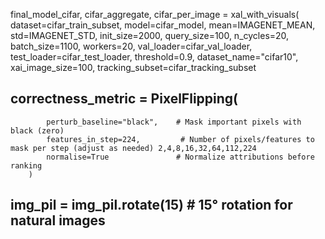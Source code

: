 final_model_cifar, cifar_aggregate, cifar_per_image = xal_with_visuals(
    dataset=cifar_train_subset,
    model=cifar_model,
    mean=IMAGENET_MEAN,
    std=IMAGENET_STD,
    init_size=2000,
    query_size=100,
    n_cycles=20,
    batch_size=1100,
    workers=20,
    val_loader=cifar_val_loader,
    test_loader=cifar_test_loader,
    threshold=0.9,
    dataset_name="cifar10",
    xai_image_size=100,
    tracking_subset=cifar_tracking_subset


##         correctness_metric = PixelFlipping(
            perturb_baseline="black",    # Mask important pixels with black (zero)
            features_in_step=224,         # Number of pixels/features to mask per step (adjust as needed) 2,4,8,16,32,64,112,224
            normalise=True               # Normalize attributions before ranking
        )

##     img_pil = img_pil.rotate(15)  # 15° rotation for natural images
